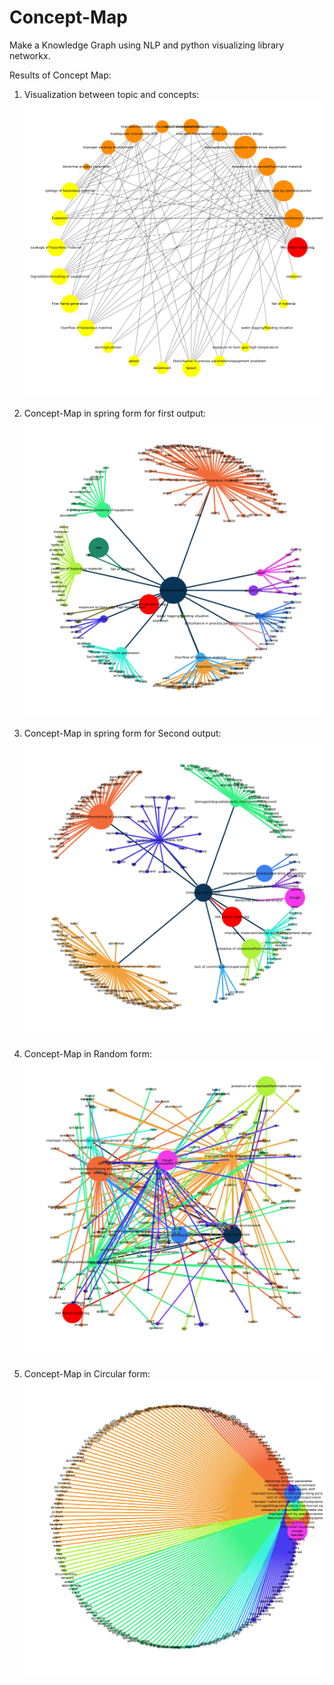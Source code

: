 # Concept-Map
Make a Knowledge Graph using NLP and python visualizing library networkx.

Results of Concept Map:

1. Visualization between topic and concepts:
 ![](/result/Between%20topic%20and%20concept.png)

2. Concept-Map in spring form for first output:
 ![](Spring%20Form.png)

3. Concept-Map in spring form for Second output:
 ![](Spring%20Form%202.png)
 
4. Concept-Map in Random form:
 ![](Random%20Form.png)

5. Concept-Map in Circular form:
 ![](circular_form.png)
